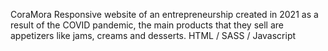 CoraMora
Responsive website of an entrepreneurship created in 2021 as a result of the COVID pandemic,
the main products that they sell are appetizers like jams, creams and desserts.
HTML / SASS / Javascript
